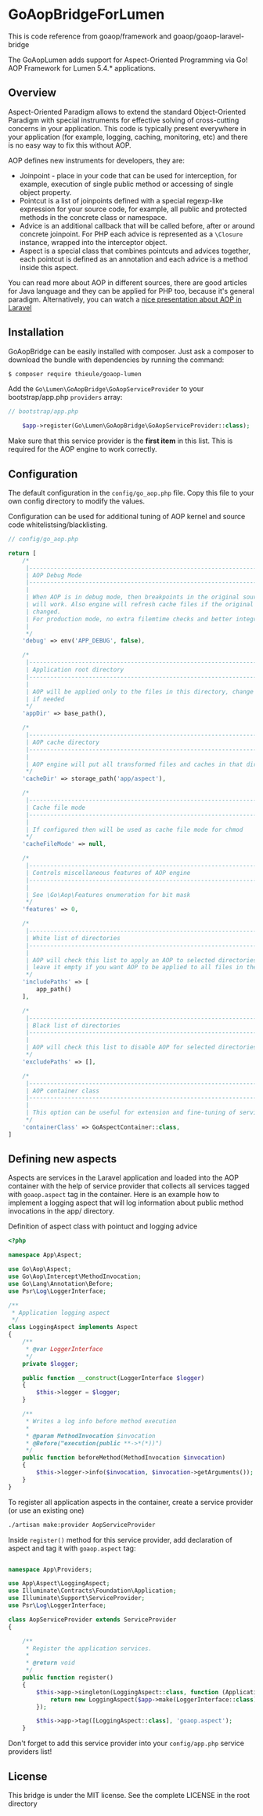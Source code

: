 GoAopBridgeForLumen
==============
This is code reference from goaop/framework and goaop/goaop-laravel-bridge

The GoAopLumen adds support for Aspect-Oriented Programming via Go! AOP Framework for Lumen 5.4.* applications.

Overview
--------

Aspect-Oriented Paradigm allows to extend the standard Object-Oriented Paradigm with special instruments for effective solving of cross-cutting concerns in your application. This code is typically present everywhere in your application (for example, logging, caching, monitoring, etc) and there is no easy way to fix this without AOP.

AOP defines new instruments for developers, they are:

 * Joinpoint - place in your code that can be used for interception, for example, execution of single public method or accessing of single object property.
 * Pointcut is a list of joinpoints defined with a special regexp-like expression for your source code, for example, all public and protected methods in the concrete class or namespace.
 * Advice is an additional callback that will be called before, after or around concrete joinpoint. For PHP each advice is represented as a `\Closure` instance, wrapped into the interceptor object.
 * Aspect is a special class that combines pointcuts and advices together, each pointcut is defined as an annotation and each advice is a method inside this aspect.
 
 You can read more about AOP in different sources, there are good articles for Java language and they can be applied for PHP too, because it's general paradigm. Alternatively, you can watch a [nice presentation about AOP in Laravel](http://slides.com/chrisflynn-1/aspect-oriented-architecture-in-laravel)

Installation
------------

GoAopBridge can be easily installed with composer. Just ask a composer to download the bundle with dependencies by running the command:

```bash
$ composer require thieule/goaop-lumen
```

Add the `Go\Lumen\GoAopBridge\GoAopServiceProvider` to your bootstrap/app.php `providers` array:
```php
// bootstrap/app.php

    $app->register(Go\Lumen\GoAopBridge\GoAopServiceProvider::class);
```
Make sure that this service provider is the **first item** in this list. This is required for the AOP engine to work correctly.

Configuration
-------------

The default configuration in the `config/go_aop.php` file. Copy this file to your own config directory to modify the values.

Configuration can be used for additional tuning of AOP kernel and source code whitelistsing/blacklisting.
```php
// config/go_aop.php

return [
    /*
     |--------------------------------------------------------------------------
     | AOP Debug Mode
     |--------------------------------------------------------------------------
     |
     | When AOP is in debug mode, then breakpoints in the original source code
     | will work. Also engine will refresh cache files if the original files were
     | changed.
     | For production mode, no extra filemtime checks and better integration with opcache
     |
     */
    'debug' => env('APP_DEBUG', false),

    /*
     |--------------------------------------------------------------------------
     | Application root directory
     |--------------------------------------------------------------------------
     |
     | AOP will be applied only to the files in this directory, change it to app_path()
     | if needed
     */
    'appDir' => base_path(),

    /*
     |--------------------------------------------------------------------------
     | AOP cache directory
     |--------------------------------------------------------------------------
     |
     | AOP engine will put all transformed files and caches in that directory
     */
    'cacheDir' => storage_path('app/aspect'),

    /*
     |--------------------------------------------------------------------------
     | Cache file mode
     |--------------------------------------------------------------------------
     |
     | If configured then will be used as cache file mode for chmod
     */
    'cacheFileMode' => null,

    /*
     |--------------------------------------------------------------------------
     | Controls miscellaneous features of AOP engine
     |--------------------------------------------------------------------------
     |
     | See \Go\Aop\Features enumeration for bit mask
     */
    'features' => 0,

    /*
     |--------------------------------------------------------------------------
     | White list of directories
     |--------------------------------------------------------------------------
     |
     | AOP will check this list to apply an AOP to selected directories only,
     | leave it empty if you want AOP to be applied to all files in the appDir
     */
    'includePaths' => [
        app_path()
    ],

    /*
     |--------------------------------------------------------------------------
     | Black list of directories
     |--------------------------------------------------------------------------
     |
     | AOP will check this list to disable AOP for selected directories
     */
    'excludePaths' => [],

    /*
     |--------------------------------------------------------------------------
     | AOP container class
     |--------------------------------------------------------------------------
     |
     | This option can be useful for extension and fine-tuning of services
     */
    'containerClass' => GoAspectContainer::class,
]
```

Defining new aspects
--------------------

Aspects are services in the Laravel application and loaded into the AOP container with the help of service provider that collects all services tagged with `goaop.aspect` tag in the container. Here is an example how to implement a logging aspect that will log information about public method invocations in the app/ directory.


Definition of aspect class with pointuct and logging advice
```php
<?php

namespace App\Aspect;

use Go\Aop\Aspect;
use Go\Aop\Intercept\MethodInvocation;
use Go\Lang\Annotation\Before;
use Psr\Log\LoggerInterface;

/**
 * Application logging aspect
 */
class LoggingAspect implements Aspect
{
    /**
     * @var LoggerInterface
     */
    private $logger;

    public function __construct(LoggerInterface $logger)
    {
        $this->logger = $logger;
    }

    /**
     * Writes a log info before method execution
     *
     * @param MethodInvocation $invocation
     * @Before("execution(public **->*(*))")
     */
    public function beforeMethod(MethodInvocation $invocation)
    {
        $this->logger->info($invocation, $invocation->getArguments());
    }
}
```

To register all application aspects in the container, create a service provider (or use an existing one)
```bash
./artisan make:provider AopServiceProvider
```

Inside `register()` method for this service provider, add declaration of aspect and tag it with `goaop.aspect` tag:

```php

namespace App\Providers;

use App\Aspect\LoggingAspect;
use Illuminate\Contracts\Foundation\Application;
use Illuminate\Support\ServiceProvider;
use Psr\Log\LoggerInterface;

class AopServiceProvider extends ServiceProvider
{

    /**
     * Register the application services.
     *
     * @return void
     */
    public function register()
    {
        $this->app->singleton(LoggingAspect::class, function (Application $app) {
            return new LoggingAspect($app->make(LoggerInterface::class));
        });

        $this->app->tag([LoggingAspect::class], 'goaop.aspect');
    }
```

Don't forget to add this service provider into your `config/app.php` service providers list!

License
-------

This bridge is under the MIT license. See the complete LICENSE in the root directory
